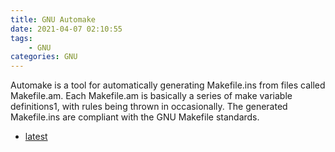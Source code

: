 ```yaml
---
title: GNU Automake
date: 2021-04-07 02:10:55
tags:
	- GNU
categories: GNU
---
```


Automake is a tool for automatically generating Makefile.ins from files called Makefile.am. Each Makefile.am is basically a series of make variable definitions1, with rules being thrown in occasionally. The generated Makefile.ins are compliant with the GNU Makefile standards.

<!--more-->

* <a href="latest" target="manual">latest</a>

